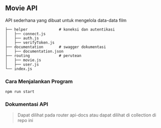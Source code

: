 
## Movie API
API sederhana yang dibuat untuk mengelola data-data film

```
├── helper              # koneksi dan autentikasi
│   ├── connect.js
│   ├── auth.js
│   ├── verifyToken.js
├── documentation       # swagger dokumentasi
│   ├── documentation.json
├── routing             # perutean
│   ├── movie.js
│   ├── user.js
└── index.js
```


### Cara Menjalankan Program
```
npm run start
```
  
### Dokumentasi API

> Dapat dilihat pada router api-docs atau dapat dilihat di collection di repo ini


